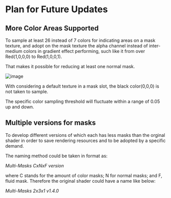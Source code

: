 # Plan for Future Updates
## More Color Areas Supported
To sample at least 26 instead of 7 colors for indicating areas on a mask texture, and adopt on the mask texture the alpha channel instead of inter-medium colors in gradient effect performing, such like it from over Red(1,0,0,0) to Red(1,0,0,1).

That makes it possible for reducing at least one normal mask.

![image](https://github.com/user-attachments/assets/0881d02c-b169-42a5-acdc-80dc27b26820)

With considering a default texture in a mask slot, the black color(0,0,0) is not taken to sample. 

The specific color sampling threshold will fluctuate within a range of 0.05 up and down.


## Multiple versions for masks
To develop different versions of which each has less masks than the orginal shader in order to save rendering resources and to be adopted by a specific demand.

The naming method could be taken in format as:

_Multi-Masks CxNxF version_

where C stands for the amount of color masks; N for normal masks; and F, fluid mask. Therefore the original shader could have a name like below:

_Multi-Masks 2x3x1 v1.4.0_

